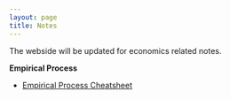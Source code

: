 ```yaml
---
layout: page
title: Notes
---
```


The webside will be updated for economics related notes.

**Empirical Process**
* [Empirical Process Cheatsheet](/notes/empirical_process/empirical_process.pdf)
